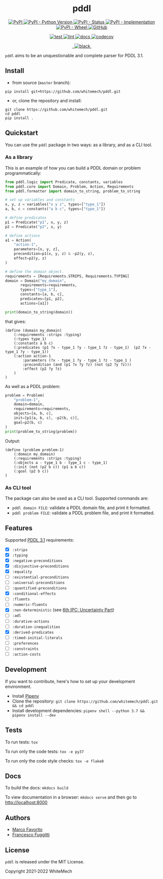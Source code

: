 <h1 align="center">
  <b>pddl</b>
</h1>

<p align="center">
  <a href="https://pypi.org/project/pddl">
    <img alt="PyPI" src="https://img.shields.io/pypi/v/pddl">
  </a>
  <a href="https://pypi.org/project/pddl">
    <img alt="PyPI - Python Version" src="https://img.shields.io/pypi/pyversions/pddl" />
  </a>
  <a href="">
    <img alt="PyPI - Status" src="https://img.shields.io/pypi/status/pddl" />
  </a>
  <a href="">
    <img alt="PyPI - Implementation" src="https://img.shields.io/pypi/implementation/pddl">
  </a>
  <a href="">
    <img alt="PyPI - Wheel" src="https://img.shields.io/pypi/wheel/pddl">
  </a>
  <a href="https://github.com/whitemech/pddl/blob/master/LICENSE">
    <img alt="GitHub" src="https://img.shields.io/github/license/whitemech/pddl">
  </a>
</p>
<p align="center">
  <a href="">
    <img alt="test" src="https://github.com/whitemech/pddl/workflows/test/badge.svg">
  </a>
  <a href="">
    <img alt="lint" src="https://github.com/whitemech/pddl/workflows/lint/badge.svg">
  </a>
  <a href="">
    <img alt="docs" src="https://github.com/whitemech/pddl/workflows/docs/badge.svg">
  </a>
  <a href="https://codecov.io/gh/whitemech/pddl">
    <img alt="codecov" src="https://codecov.io/gh/whitemech/pddl/branch/master/graph/badge.svg?token=FG3ATGP5P5">
  </a>
</p>
<p align="center">
  <a href="https://img.shields.io/badge/flake8-checked-blueviolet">
    <img alt="" src="https://img.shields.io/badge/flake8-checked-blueviolet">
  </a>
  <a href="https://img.shields.io/badge/mypy-checked-blue">
    <img alt="" src="https://img.shields.io/badge/mypy-checked-blue">
  </a>
  <a href="https://img.shields.io/badge/code%20style-black-black">
    <img alt="black" src="https://img.shields.io/badge/code%20style-black-black" />
  </a>
  <a href="https://www.mkdocs.org/">
    <img alt="" src="https://img.shields.io/badge/docs-mkdocs-9cf">
  </a>
</p>

`pddl` aims to be an unquestionable and complete parser for PDDL 3.1.

## Install

- from source (`master` branch):
```
pip install git+https://github.com/whitemech/pddl.git
```

- or, clone the repository and install:
```
git clone https://github.com/whitemech/pddl.git
cd pddl
pip install .
```
## Quickstart

You can use the `pddl` package in two ways: as a library, and as a CLI tool.

### As a library

This is an example of how you can build a PDDL domain or problem 
programmatically:
```python
from pddl.logic import Predicate, constants, variables
from pddl.core import Domain, Problem, Action, Requirements
from pddl.formatter import domain_to_string, problem_to_string

# set up variables and constants
x, y, z = variables("x y z", types=["type_1"])
a, b, c = constants("a b c", types=["type_1"])

# define predicates
p1 = Predicate("p1", x, y, z)
p2 = Predicate("p2", x, y)

# define actions
a1 = Action(
    "action-1",
    parameters=[x, y, z],
    precondition=p1(x, y, z) & ~p2(y, z),
    effect=p2(y, z)
)

# define the domain object.
requirements = [Requirements.STRIPS, Requirements.TYPING]
domain = Domain("my_domain",
       requirements=requirements,
       types=["type_1"],
       constants=[a, b, c],
       predicates=[p1, p2],
       actions=[a1])

print(domain_to_string(domain))
```

that gives:
```output
(define (domain my_domain)
    (:requirements :strips :typing)
    (:types type_1)
    (:constants a b c)
    (:predicates (p1 ?x - type_1 ?y - type_1 ?z - type_1)  (p2 ?x - type_1 ?y - type_1))
    (:action action-1
        :parameters (?x - type_1 ?y - type_1 ?z - type_1 )
        :precondition (and (p1 ?x ?y ?z) (not (p2 ?y ?z)))
        :effect (p2 ?y ?z)
    )
)
```

As well as a PDDL problem:
```python
problem = Problem(
    "problem-1",
    domain=domain,
    requirements=requirements,
    objects=[a, b, c],
    init=[p1(a, b, c), ~p2(b, c)],
    goal=p2(b, c)
)
print(problem_to_string(problem))
```

Output:
```output
(define (problem problem-1)
    (:domain my_domain)
    (:requirements :strips :typing)
    (:objects a - type_1 b - type_1 c - type_1)
    (:init (not (p2 b c)) (p1 a b c))
    (:goal (p2 b c))
)
```

### As CLI tool

The package can also be used as a CLI tool.
Supported commands are:
- `pddl domain FILE`: validate a PDDL domain file, and print it formatted.
- `pddl problem FILE`: validate a PDDL problem file, and print it formatted.

## Features

Supported [PDDL 3.1](https://helios.hud.ac.uk/scommv/IPC-14/repository/kovacs-pddl-3.1-2011.pdf) 
requirements:  

- [x] `:strips`  
- [x] `:typing`  
- [x] `:negative-preconditions`  
- [x] `:disjunctive-preconditions`  
- [x] `:equality`  
- [ ] `:existential-preconditions`  
- [ ] `:universal-preconditions`  
- [ ] `:quantified-preconditions`  
- [x] `:conditional-effects`  
- [ ] `:fluents`  
- [ ] `:numeric-fluents`  
- [x] `:non-deterministic` (see [6th IPC: Uncertainty Part](http://citeseerx.ist.psu.edu/viewdoc/download?doi=10.1.1.163.7140&rep=rep1&type=pdf))  
- [ ] `:adl`  
- [ ] `:durative-actions`  
- [ ] `:duration-inequalities`  
- [x] `:derived-predicates`  
- [ ] `:timed-initial-literals`  
- [ ] `:preferences`  
- [ ] `:constraints`  
- [ ] `:action-costs`  

## Development

If you want to contribute, here's how to set up your development environment.

- Install [Pipenv](https://pipenv-fork.readthedocs.io/en/latest/)
- Clone the repository: `git clone https://github.com/whitemech/pddl.git && cd pddl`
- Install development dependencies: `pipenv shell --python 3.7 && pipenv install --dev`

## Tests

To run tests: `tox`

To run only the code tests: `tox -e py37`

To run only the code style checks: `tox -e flake8`

## Docs

To build the docs: `mkdocs build`

To view documentation in a browser: `mkdocs serve`
and then go to [http://localhost:8000](http://localhost:8000)

## Authors

- [Marco Favorito](https://marcofavorito.github.io/)
- [Francesco Fuggitti](https://francescofuggitti.github.io/)

## License

`pddl` is released under the MIT License.

Copyright 2021-2022 WhiteMech
